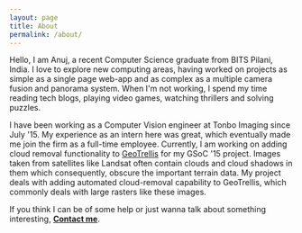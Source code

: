 ```yaml
---
layout: page
title: About
permalink: /about/
---
```

Hello, I am Anuj, a recent Computer Science graduate from BITS Pilani, India. I love to explore new computing areas, having worked on projects as simple as a single page web-app and as complex as a multiple camera fusion and panorama system. When I'm not working, I spend my time reading tech blogs, playing video games, watching thrillers and solving puzzles.

</p>

<p>

I have been working as a Computer Vision engineer at Tonbo Imaging since July '15. My experience as an intern here was great, which eventually made me join the firm as a full-time employee.
Currently, I am working on adding cloud removal functionality to <a
href="http://geotrellis.io/">GeoTrellis</a> for my GSoC '15 project. Images taken
from satellites like Landsat often contain clouds and cloud shadows in them
which consequently, obscure the important terrain data. My project deals with
adding automated cloud-removal capability to GeoTrellis, which commonly deals
with large rasters like these images. </p>

If you think I can be of some help or just wanna talk about something interesting, [**Contact me**](/contact).
